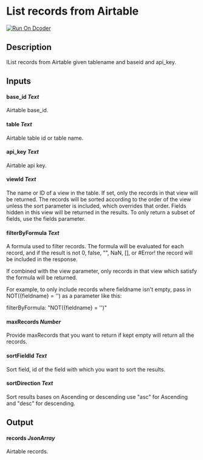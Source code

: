 # List records from Airtable
[![Run On Dcoder](https://static-content.dcoder.tech/dcoder-assets/run-on-dcoder.svg)](https://code.dcoder.tech/files/project/609c04e457ab642f9e066ce0)

## Description
lList records from Airtable given tablename and baseid and api_key.

## Inputs
#### **base_id**  *Text*
Airtable base_id.
#### **table**  *Text*
Airtable table id or table name.
#### **api_key**  *Text*
Airtable api key.
#### **viewId**  *Text*
The name or ID of a view in the table. If set, only the records in that view will be returned. The records will be sorted according to the order of the view unless the sort parameter is included, which overrides that order. Fields hidden in this view will be returned in the results. To only return a subset of fields, use the fields parameter.
#### **filterByFormula**  *Text*
A formula used to filter records. The formula will be evaluated for each record, and if the result is not 0, false, "", NaN, [], or #Error! the record will be included in the response.

If combined with the view parameter, only records in that view which satisfy the formula will be returned.

For example, to only include records where fieldname isn't empty, pass in NOT({fieldname} = '') as a parameter like this:

 filterByFormula: "NOT({fieldname} = '')"
#### **maxRecords**  *Number*
Provide maxRecords that you want to return if kept empty will return all the records.
#### **sortFieldId**  *Text*
Sort field, id of the field with which you want to sort the results.
#### **sortDirection**  *Text*
Sort results bases on Ascending or descending use "asc" for Ascending and "desc" for descending.

## Output
#### **records**  *JsonArray*
Airtable records.

